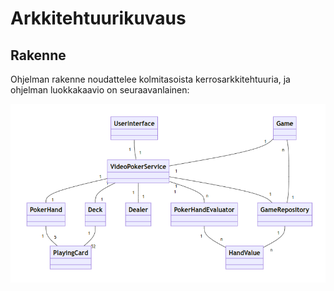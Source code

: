 # Arkkitehtuurikuvaus

## Rakenne

Ohjelman rakenne noudattelee kolmitasoista kerrosarkkitehtuuria, ja ohjelman luokkakaavio on seuraavanlainen:

![Luokkakaavio](./kuvat/arkkitehtuuri-luokkakaavio.png)
